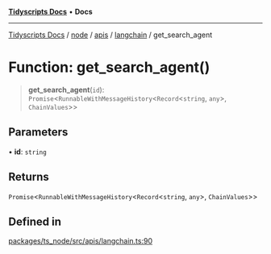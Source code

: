 [**Tidyscripts Docs**](../../../../../../../README.md) • **Docs**

***

[Tidyscripts Docs](../../../../../../../globals.md) / [node](../../../../../README.md) / [apis](../../../README.md) / [langchain](../README.md) / get\_search\_agent

# Function: get\_search\_agent()

> **get\_search\_agent**(`id`): `Promise`\<`RunnableWithMessageHistory`\<`Record`\<`string`, `any`\>, `ChainValues`\>\>

## Parameters

• **id**: `string`

## Returns

`Promise`\<`RunnableWithMessageHistory`\<`Record`\<`string`, `any`\>, `ChainValues`\>\>

## Defined in

[packages/ts\_node/src/apis/langchain.ts:90](https://github.com/sheunaluko/tidyscripts/blob/master/packages/ts_node/src/apis/langchain.ts#L90)
